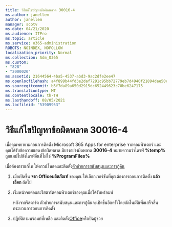 ```yaml
---
title: วิธีแก้ไขปัญหาข้อผิดพลาด 30016-4
ms.author: janellem
author: janellem
manager: scotv
ms.date: 04/21/2020
ms.audience: ITPro
ms.topic: article
ms.service: o365-administration
ROBOTS: NOINDEX, NOFOLLOW
localization_priority: Normal
ms.collection: Adm_O365
ms.custom:
- "828"
- "2000020"
ms.assetid: 21644564-4ba5-4537-abd3-9ac2dfe2ee47
ms.openlocfilehash: a4f899b44fd3e2daf7291c95bb72779eb7d4940f21894dae50e7f3a82c6b3ab5
ms.sourcegitcommit: b5f7da89a650d2915dc652449623c78be6247175
ms.translationtype: MT
ms.contentlocale: th-TH
ms.lasthandoff: 08/05/2021
ms.locfileid: "53909953"
---
```

# <a name="solutions-for-error-30016-4"></a>วิธีแก้ไขปัญหาข้อผิดพลาด 30016-4

เมื่อคุณพยายามถอนการติดตั้ง Microsoft 365 Apps for enterprise จากคอมพิวเตอร์ และคุณได้รับข้อความแสดงข้อผิดพลาด มีบางอย่างผิดพลาด **30016-4** หมายความว่าไดรฟ์ **%temp%** ถูกแมปไปยังไดรฟ์อื่นที่ไม่ใช่ **%ProgramFiles%**
  
เมื่อต้องการแก้ไข ให้ดาวน์โหลดและติดตั้ง[ตัวช่วยการสนับสนุนและการกู้คืน](https://aka.ms/SARA-OfficeUninstall-Alchemy)
  
1. เมื่อเปิดขึ้น **จาก Officeผลิตภัณฑ์** ของคุณ ให้เลือกเวอร์ชันที่คุณต้องการถอนการติดตั้ง **แล้วเลือก** ถัดไป

2. เริ่มหน้าจอต่อและรีสตาร์ตคอมพิวเตอร์ของคุณเมื่อได้รับพร้อมท์

    หลังจากรีสตาร์ต ตัวช่วยการสนับสนุนและการกู้คืนจะเปิดขึ้นอีกครั้งโดยอัตโนมัติเพื่อเสร็จสิ้นกระบวนการถอนการติดตั้ง

3. ปฏิบัติตามพร้อมท์ที่เหลือ และติดตั้ง[Office](https://portal.office.com/OLS/MySoftware.aspx)หรือปิดผู้ช่วย
